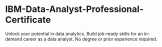 # IBM-Data-Analyst-Professional-Certificate
Unlock your potential in data analytics. Build job-ready skills for an in-demand career as a data analyst. No degree or prior experience required.
